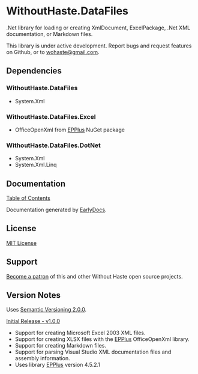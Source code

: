 # WithoutHaste.DataFiles

.Net library for loading or creating XmlDocument, ExcelPackage, .Net XML documentation, or Markdown files.

This library is under active development. Report bugs and request features on Github, or to wohaste@gmail.com.

## Dependencies

### WithoutHaste.DataFiles

* System.Xml

### WithoutHaste.DataFiles.Excel

* OfficeOpenXml from [EPPlus](https://www.nuget.org/packages/EPPlus/) NuGet package

### WithoutHaste.DataFiles.DotNet

* System.Xml
* System.Xml.Linq

## Documentation

[Table of Contents](documentation/TableOfContents.md)

Documentation generated by [EarlyDocs](https://github.com/WithoutHaste/EarlyDocs).

## License

[MIT License](https://github.com/WithoutHaste/WithoutHaste.DataFiles/blob/master/LICENSE)

## Support

[Become a patron](https://www.patreon.com/withouthaste) of this and other Without Haste open source projects.

## Version Notes

Uses [Semantic Versioning 2.0.0](https://semver.org/).

[Initial Release - v1.0.0](https://github.com/WithoutHaste/WithoutHaste.DataFiles/releases/tag/v1.0.0)
- Support for creating Microsoft Excel 2003 XML files.
- Support for creating XLSX files with the [EPPlus](https://www.nuget.org/packages/EPPlus/) OfficeOpenXml library.
- Support for creating Markdown files.
- Support for parsing Visual Studio XML documentation files and assembly information.
- Uses library [EPPlus](https://www.nuget.org/packages/EPPlus/) version 4.5.2.1